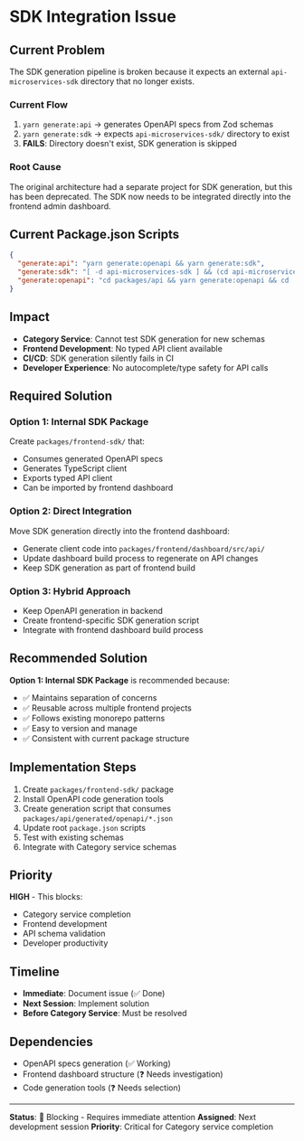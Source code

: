 # SDK Integration Issue

## Current Problem

The SDK generation pipeline is broken because it expects an external `api-microservices-sdk` directory that no longer exists.

### Current Flow
1. `yarn generate:api` → generates OpenAPI specs from Zod schemas
2. `yarn generate:sdk` → expects `api-microservices-sdk/` directory to exist
3. **FAILS**: Directory doesn't exist, SDK generation is skipped

### Root Cause
The original architecture had a separate project for SDK generation, but this has been deprecated. The SDK now needs to be integrated directly into the frontend admin dashboard.

## Current Package.json Scripts

```json
{
  "generate:api": "yarn generate:openapi && yarn generate:sdk",
  "generate:sdk": "[ -d api-microservices-sdk ] && (cd api-microservices-sdk && npm run generate) || echo 'Frontend SDK directory not found - skipping (OK in CI)'",
  "generate:openapi": "cd packages/api && yarn generate:openapi && cd ../.. && nx run @pikapi:build"
}
```

## Impact

- **Category Service**: Cannot test SDK generation for new schemas
- **Frontend Development**: No typed API client available
- **CI/CD**: SDK generation silently fails in CI
- **Developer Experience**: No autocomplete/type safety for API calls

## Required Solution

### Option 1: Internal SDK Package
Create `packages/frontend-sdk/` that:
- Consumes generated OpenAPI specs
- Generates TypeScript client
- Exports typed API client
- Can be imported by frontend dashboard

### Option 2: Direct Integration
Move SDK generation directly into the frontend dashboard:
- Generate client code into `packages/frontend/dashboard/src/api/`
- Update dashboard build process to regenerate on API changes
- Keep SDK generation as part of frontend build

### Option 3: Hybrid Approach
- Keep OpenAPI generation in backend
- Create frontend-specific SDK generation script
- Integrate with frontend dashboard build process

## Recommended Solution

**Option 1: Internal SDK Package** is recommended because:
- ✅ Maintains separation of concerns
- ✅ Reusable across multiple frontend projects
- ✅ Follows existing monorepo patterns
- ✅ Easy to version and manage
- ✅ Consistent with current package structure

## Implementation Steps

1. Create `packages/frontend-sdk/` package
2. Install OpenAPI code generation tools
3. Create generation script that consumes `packages/api/generated/openapi/*.json`
4. Update root `package.json` scripts
5. Test with existing schemas
6. Integrate with Category service schemas

## Priority

**HIGH** - This blocks:
- Category service completion
- Frontend development
- API schema validation
- Developer productivity

## Timeline

- **Immediate**: Document issue (✅ Done)
- **Next Session**: Implement solution
- **Before Category Service**: Must be resolved

## Dependencies

- OpenAPI specs generation (✅ Working)
- Frontend dashboard structure (❓ Needs investigation)
- Code generation tools (❓ Needs selection)

---

**Status**: 🔴 Blocking - Requires immediate attention
**Assigned**: Next development session
**Priority**: Critical for Category service completion